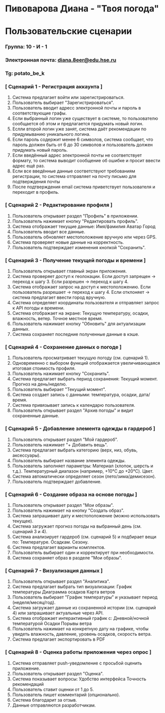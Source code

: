 # Пивоварова Диана - "Твоя погода"
# Пользовательские сценарии

### Группа: 10 - И - 1
### Электронная почта: diana.8eer@edu.hse.ru
### Tg: potato_be_k


### [ Сценарий 1 -  Регистрация аккаунта ]

1. Система предлагает войти или зарегистрироваться.
2. Пользователь выбирает "Зарегистрироваться".
3. Пользователь вводит адресс электронной почты и пароль в соответствующие графы.
4. Если выбранный логин уже существует в системе, то пользователю сообщается об этом и предлагается придумать новый логин.
5. Еслли второй логин уже занят, система даёт рекомендации по придумыванию уникального логина.
6. Если пароль содержит менее 6 символов, система сообщает, что пароль должен быть от 6 до 30 символов и пользователь должен придумать новый пароль.
7. Если введённый адрес электронной почты не соответствует формату, то система выводит сообщение об ошибке и просит ввести адрес ещё раз.
8. Если все введённые данные соответствуют требованиям регистрации, то система отправляет на почту письмо для подтверждения почты
9. После подтверждения email система приветствует пользователя и переходит в профиль.

### [ Сценарий 2 -  Редактирование профиля ]

1. Пользователь открывает раздел "Профиль" в приложении.
2. Пользователь нажимает кнопку "Редактировать профиль".
3. Система отображает текущие данные:
   Имя/фамилия
   Аватар
   Город
4. Пользователь вводит все данные.
5. Пользователь обновляет местоположение вручную или через GPS.
6. Система проверяет новые данные на корректность.
7. Пользователь подтверждает изменения кнопкой "Сохранить".

### [ Сценарий 3 - Получение текущей погоды и времени ]

1. Пользователь открывает главный экран приложения.
2. Система проверяет доступ к геолокации.
   Если доступ запрещен → переход к шагу 3.
   Если разрешен → переход к шагу 4.
3. Система отображает запрос на доступ к местоположению.
   Если пользователь разрешает → переход к шагу 4.
   Если отклоняет → система предлагает ввести город вручную.
4. Система определяет координаты пользователя и отправляет запрос к API погоды и времени.
5. Система отображает на экране:
   Текущую температуру, осадки, влажность, ветер.
   Точное местное время.
6. Пользователь нажимает кнопку "Обновить" для актуализации данных.
7. Система сохраняет последние полученные данные в кэше.

### [ Сценарий 4 - Сохранение данных о погоде ]

1. Пользователь просматривает текущую погоду (см. сценарий 1).
2. Одновременно с выбором функций отображается увеличивающаяся итоговая стоимость профиля.
3. Пользователь нажимает кнопку "Сохранить".
4. Система предлагает выбрать период сохранения:
   Текущий момент.
   Прогноз на день/неделю.
5. Пользователь выбирает "Текущий момент".
6. Система создает запись с данными: температура, осадки, дата/время.
7. Система привязывает запись к календарю пользователя.
8. Пользователь открывает раздел "Архив погоды" и видит сохраненные данные.

### [ Сценарий 5 - Добавление элемента одежды в гардероб ]

1. Пользователь открывает раздел "Мой гардероб".
2. Пользователь нажимает "+ Добавить вещь".
3. Система предлагает выбрать категорию (верх, низ, обувь, аксессуары).
4. Пользователь выбирает название элемента одежды.
5. Пользователь заполняет параметры:
   Материал (хлопок, шерсть и т.д.).
   Температурный диапазон (например, +10°C до +20°C).
   Цвет.
6. Система автоматически определяет сезон (лето/зима/демисезон).
7. Пользователь подтверждает добавление.

### [ Сценарий 6 - Создание образа на основе погоды ]

1. Пользователь открывает раздел "Мои образы".
2. Пользователь нажимает на кнопку "Создать образ".
3. Система запрашивает дату и местоположение (можно использовать текущее).
4. Система загружает прогноз погоды на выбранный день (см. сценарий 3 и 4).
5. Система анализирует гардероб (см. сценарий 5) и подбирает вещи по:
   Температуре.
   Осадкам.
   Сезону.
6. Система предлагает варианты комплектов.
7. Пользователь выбирает один и корректирует при необходимости.
8. Система сохраняет образ в разделе "Мои образы".

### [ Сценарий 7 - Визуализация данных ]

1. Пользователь открывает раздел "Аналитика".
2. Система предлагает выбрать тип визуализации:
   График температуры
   Диаграмма осадков
   Карта ветров
3. Пользователь выбирает "График температуры" и указывает период (неделя/месяц/год).
4. Система загружает данные из сохраненной истории (см. сценарий 4) или запрашивает актуальные через API.
5. Система отображает интерактивный график с:
   Дневной/ночной температурой
   Осадки
   Порывы ветра
6. Пользователь нажимает на конкретную дату на графике, чтобы увидеть влажность, давление, уровень осадков, скорость ветра.
7. Система предлагает экспортировать в PDF

### [ Сценарий 8 - Оценка работы приложения через опрос ]

1. Система отправляет push-уведомление с просьбой оценить приложение.
2. Пользователь открывает раздел "Оценка".
3. Система показывает вопросы:
   Удобство интерфейса
   Точность рекомендаций
4. Пользователь ставит оценки от 1 до 5.
5. Пользователь пишет комментарий (опционально).
6. Система благодарит за отзыв.
7. Данные отправляются разработчикам.
